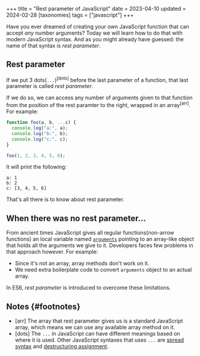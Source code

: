 +++
title = "Rest parameter of JavaScript"
date = 2023-04-10
updated = 2024-02-28
[taxonomies]
tags = ["javascript"]
+++

Have you ever dreamed of creating your own JavaScript function that can accept _any_ number arguments? Today we will learn how to do that with modern JavaScript syntax. And as you might already have guessed: the name of that syntax is _rest parameter_.

## Rest parameter

If we put 3 dots(`...`)<sup data-fnref>[dots]</sup> before the last parameter of a function, that last parameter is called _rest parameter_.

If we do so, we can access any number of arguments given to that function from the position of the rest paramter to the right, wrapped in an array<sup data-fnref>[arr]</sup>. For example:

```js
function foo(a, b, ...c) {
  console.log("a:", a);
  console.log("b:", b);
  console.log("c:", c);
}

foo(1, 2, 3, 4, 5, 6);
```

It will print the following:

```
a: 1
b: 2
c: [3, 4, 5, 6]
```

That's all there is to know about rest parameter.

## When there was no rest parameter&hellip;

From ancient times JavaScript gives all regular functions(non-arrow functions) an local variable named [`arguments`](https://developer.mozilla.org/en-US/docs/Web/JavaScript/Reference/Functions/arguments) pointing to an array-like object that holds all the arguments we give to it. Developers faces few problems in that approach however. For example:

- Since it's not an array, array methods don't work on it.
- We need extra boilerplate code to convert `arguments` object to an actual array.

In ES6, _rest parameter_ is introduced to overcome these limitations.

## Notes {#footnotes}

- [arr] The array that rest parameter gives us is a standard JavaScript array, which means we can use any available array method on it.
- [dots] The `...` in JavaScript can have different meanings based on where it is used. Other JavaScript syntaxes that uses `...` are [spread syntax](https://developer.mozilla.org/en-US/docs/Web/JavaScript/Reference/Operators/Spread_syntax) and [destructuring assignment](https://developer.mozilla.org/en-US/docs/Web/JavaScript/Reference/Operators/Destructuring_assignment).
